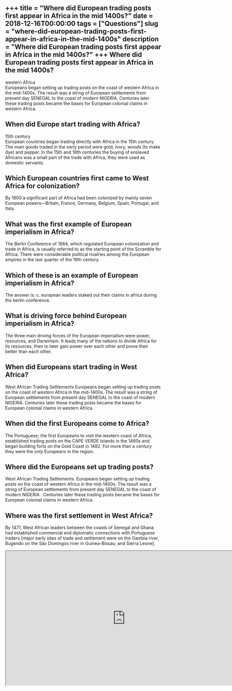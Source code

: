 +++
title = "Where did European trading posts first appear in Africa in the mid 1400s?"
date = 2018-12-16T00:00:00
tags = ["Questions"]
slug = "where-did-european-trading-posts-first-appear-in-africa-in-the-mid-1400s"
description = "Where did European trading posts first appear in Africa in the mid 1400s?"
+++
Where did European trading posts first appear in Africa in the mid 1400s?
-------------------------------------------------------------------------

western Africa  
Europeans began setting up trading posts on the coast of western Africa in the mid-1400s. The result was a string of European settlements from present day SENEGAL to the coast of modern NIGERIA. Centuries later these trading posts became the bases for European colonial claims in western Africa.

When did Europe start trading with Africa?
------------------------------------------

15th century  
European countries began trading directly with Africa in the 15th century. The main goods traded in the early period were gold, ivory, woods (to make dye) and pepper. In the 15th and 16th centuries the buying of enslaved Africans was a small part of the trade with Africa, they were used as domestic servants.

Which European countries first came to West Africa for colonization?
--------------------------------------------------------------------

By 1900 a significant part of Africa had been colonized by mainly seven European powers—Britain, France, Germany, Belgium, Spain, Portugal, and Italy.

What was the first example of European imperialism in Africa?
-------------------------------------------------------------

The Berlin Conference of 1884, which regulated European colonization and trade in Africa, is usually referred to as the starting point of the Scramble for Africa. There were considerable political rivalries among the European empires in the last quarter of the 19th century.

Which of these is an example of European imperialism in Africa?
---------------------------------------------------------------

﻿The answer is: c. european leaders staked out their claims in africa during the berlin conference.

What is driving force behind European imperialism in Africa?
------------------------------------------------------------

The three main driving forces of the European imperialism were power, resources, and Darwinism. It leads many of the nations to divide Africa for its resources, then to later gain power over each other and prove their better than each other.

When did Europeans start trading in West Africa?
------------------------------------------------

West African Trading Settlements Europeans began setting up trading posts on the coast of western Africa in the mid-1400s. The result was a string of European settlements from present day SENEGAL to the coast of modern NIGERIA. Centuries later these trading posts became the bases for European colonial claims in western Africa.

When did the first Europeans come to Africa?
--------------------------------------------

The Portuguese, the first Europeans to visit the western coast of Africa, established trading posts on the CAPE VERDE Islands in the 1460s and began building forts on the Gold Coast in 1482. For more than a century they were the only Europeans in the region.

Where did the Europeans set up trading posts?
---------------------------------------------

West African Trading Settlements. Europeans began setting up trading posts on the coast of western Africa in the mid-1400s. The result was a string of European settlements from present day SENEGAL to the coast of modern NIGERIA . Centuries later these trading posts became the bases for European colonial claims in western Africa.

Where was the first settlement in West Africa?
----------------------------------------------

By 1471, West African leaders between the coasts of Senegal and Ghana had established commercial and diplomatic connections with Portuguese traders \[major early sites of trade and settlement were on the Gambia river, Bugendo on the São Domingos river in Guinea-Bissau, and Sierra Leone\].

<iframe allow="accelerometer; autoplay; clipboard-write; encrypted-media; gyroscope; picture-in-picture" allowfullscreen="" class="__youtube_prefs__  epyt-is-override  no-lazyload" data-no-lazy="1" data-origheight="433" data-origwidth="770" data-skipgform_ajax_framebjll="" height="433" id="_ytid_92112" loading="lazy" src="https://www.youtube.com/embed/Fbb7nbIUUEM?enablejsapi=1&autoplay=0&cc_load_policy=0&cc_lang_pref=&iv_load_policy=1&loop=0&modestbranding=0&rel=1&fs=1&playsinline=0&autohide=2&theme=dark&color=red&controls=1&" title="YouTube player" width="770"></iframe>